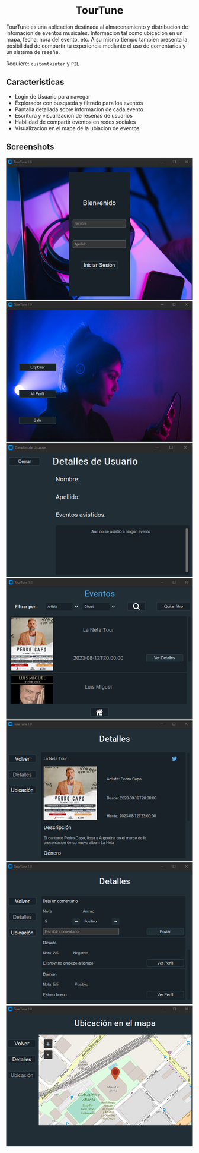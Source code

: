 <div align="center">
  <h1 align="center">TourTune</h1>
</div>

TourTune es una aplicacion destinada al almacenamiento y distribucion de infomacion de eventos musicales. Informacion tal como ubicacion en un mapa, fecha, hora del evento, etc.
A su mismo tiempo tambien presenta la posibilidad de compartir tu experiencia mediante el uso de comentarios y un sistema de reseña. 

Requiere: `customtkinter` y `PIL`

## Caracteristicas
- Login de Usuario para navegar
- Explorador con busqueda y filtrado para los eventos
- Pantalla detallada sobre informacion de cada evento
- Escritura y visualizacion de reseñas de usuarios
- Habilidad de compartir eventos en redes sociales
- Visualizacion en el mapa de la ubiacion de eventos

## Screenshots
![Screenshot](assets/screenshots/login.png)
![Screenshot](assets/screenshots/inicio.png)
![Screenshot](assets/screenshots/usuario.png)
![Screenshot](assets/screenshots/explorar.png)
![Screenshot](assets/screenshots/detalle.png)
![Screenshot](assets/screenshots/comentario.png)
![Screenshot](assets/screenshots/mapa.png)




